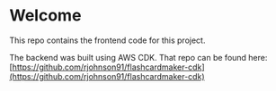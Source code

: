 # Welcome

This repo contains the frontend code for this project.

The backend was built using AWS CDK. That repo can be found here: [https://github.com/rjohnson91/flashcardmaker-cdk](https://github.com/rjohnson91/flashcardmaker-cdk)
